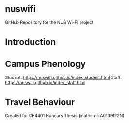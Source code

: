 # nuswifi
GitHub Repository for the NUS Wi-Fi project 

# Introduction





# Campus Phenology

Student: https://nuswifi.github.io/index_student.html
Staff: https://nuswifi.github.io/index_staff.html


# Travel Behaviour




Created for GE4401 Honours Thesis (matric no A0139122N)



